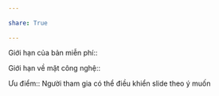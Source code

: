 ---  
share: True  
---  
Giới hạn của bản miễn phí::   
Giới hạn về mặt công nghệ::   
Ưu điểm:: Người tham gia có thể điều khiển slide theo ý muốn  
